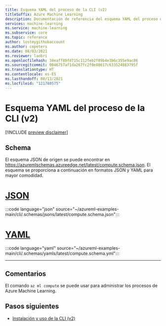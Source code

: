 ```yaml
---
title: Esquema YAML del proceso de la CLI (v2)
titleSuffix: Azure Machine Learning
description: Documentación de referencia del esquema YAML del proceso de la CLI (v2).
services: machine-learning
ms.service: machine-learning
ms.subservice: core
ms.topic: reference
author: lostmygithubaccount
ms.author: copeters
ms.date: 08/03/2021
ms.reviewer: laobri
ms.openlocfilehash: 34eaff89fd715c112feb2f89b4e3b6c355e9ac86
ms.sourcegitcommit: 0046757af1da267fc2f0e88617c633524883795f
ms.translationtype: HT
ms.contentlocale: es-ES
ms.lasthandoff: 08/13/2021
ms.locfileid: "121780575"
---
```

# <a name="cli-v2-compute-yaml-schema"></a>Esquema YAML del proceso de la CLI (v2)

[!INCLUDE [preview disclaimer](../../includes/machine-learning-preview-generic-disclaimer.md)]

## <a name="schema"></a>Schema

El esquema JSON de origen se puede encontrar en https://azuremlschemas.azureedge.net/latest/compute.schema.json. El esquema se proporciona a continuación en formatos JSON y YAML para mayor comodidad.

# <a name="json"></a>[JSON](#tab/json)

:::code language="json" source="~/azureml-examples-main/cli/.schemas/jsons/latest/compute.schema.json":::

# <a name="yaml"></a>[YAML](#tab/yaml)

:::code language="yaml" source="~/azureml-examples-main/cli/.schemas/yamls/latest/compute.schema.yml":::

---

## <a name="remarks"></a>Comentarios

El comando `az ml compute` se puede usar para administrar los procesos de Azure Machine Learning.

## <a name="next-steps"></a>Pasos siguientes

- [Instalación y uso de la CLI (v2)](how-to-configure-cli.md)
